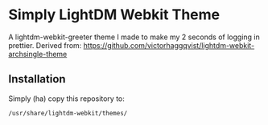 # Simply LightDM Webkit Theme
A lightdm-webkit-greeter theme I made to make my 2 seconds of logging in prettier.
Derived from: https://github.com/victorhaggqvist/lightdm-webkit-archsingle-theme

## Installation
Simply (ha) copy this repository to:

    /usr/share/lightdm-webkit/themes/